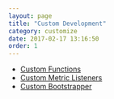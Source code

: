 ```yaml
---
layout: page
title: "Custom Development"
category: customize
date: 2017-02-17 13:16:50
order: 1
---
```


 * [Custom Functions](https://wizzie.io/normalizer/funcs/custom-functions.html)
 * [Custom Metric Listeners](https://github.com/wizzie-io/metrics-library)
 * [Custom Bootstrapper](https://github.com/wizzie-io/config-bootstrapper)


